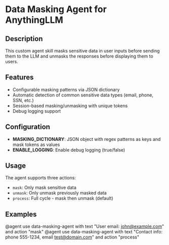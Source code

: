 # Data Masking Agent for AnythingLLM

## Description
This custom agent skill masks sensitive data in user inputs before sending them to the LLM and unmasks the responses before displaying them to users.

## Features
- Configurable masking patterns via JSON dictionary
- Automatic detection of common sensitive data types (email, phone, SSN, etc.)
- Session-based masking/unmasking with unique tokens
- Debug logging support

## Configuration
- **MASKING_DICTIONARY**: JSON object with regex patterns as keys and mask tokens as values
- **ENABLE_LOGGING**: Enable debug logging (true/false)

## Usage
The agent supports three actions:
- `mask`: Only mask sensitive data
- `unmask`: Only unmask previously masked data
- `process`: Full cycle - mask then unmask (default)

## Examples
@agent use data-masking-agent with text "User email: john@example.com" and action "mask"
@agent use data-masking-agent with text "Contact info: phone 555-1234, email test@domain.com" and action "process"
